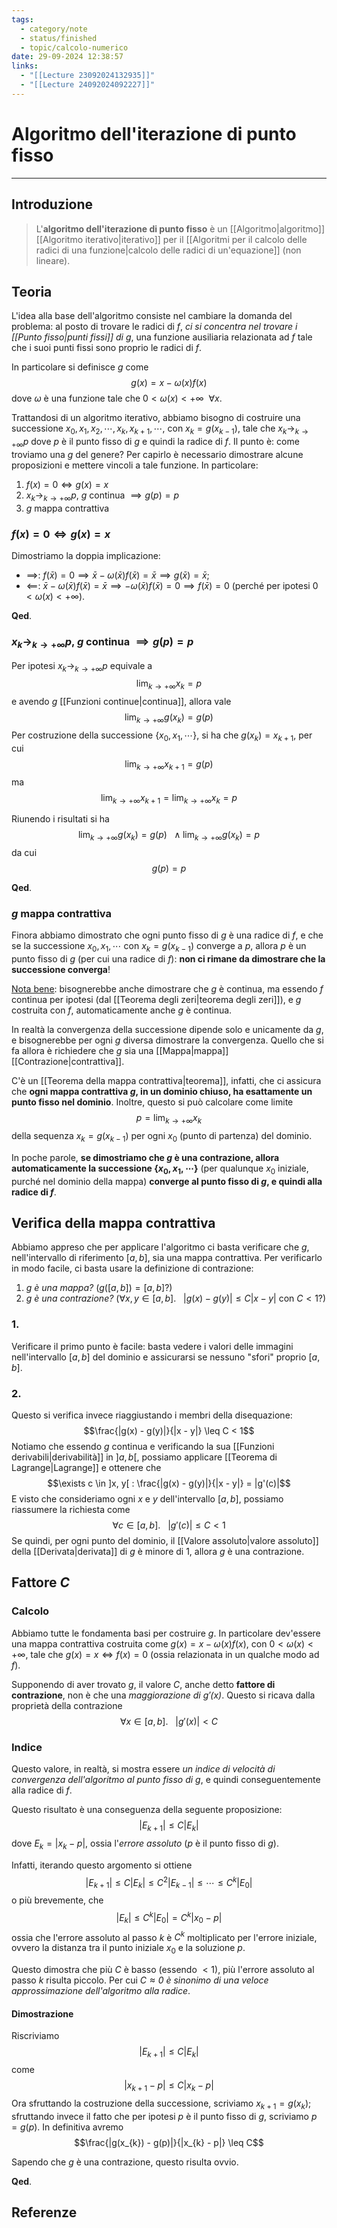 ```yaml
---
tags:
  - category/note
  - status/finished
  - topic/calcolo-numerico
date: 29-09-2024 12:38:57
links:
  - "[[Lecture 23092024132935]]"
  - "[[Lecture 24092024092227]]"
---
```

# Algoritmo dell'iterazione di punto fisso
---
## Introduzione
> L'**algoritmo dell'iterazione di punto fisso** è un [[Algoritmo|algoritmo]] [[Algoritmo iterativo|iterativo]] per il [[Algoritmi per il calcolo delle radici di una funzione|calcolo delle radici di un'equazione]] (non lineare).

## Teoria
L'idea alla base dell'algoritmo consiste nel cambiare la domanda del problema: al posto di trovare le radici di $f$, _ci si concentra nel trovare i [[Punto fisso|punti fissi]] di $g$_, una funzione ausiliaria relazionata ad $f$ tale che i suoi punti fissi sono proprio le radici di $f$.

In particolare si definisce $g$ come
$$g(x) = x - \omega(x)f(x)$$
dove $\omega$ è una funzione tale che $0 < \omega(x) < +\infty \ \ \forall x$.

Trattandosi di un algoritmo iterativo, abbiamo bisogno di costruire una successione $x_{0}, x_{1}, x_{2}, \cdots, x_{k}, x_{k+1}, \cdots$, con $x_{k} = g(x_{k-1})$, tale che $x_{k} \longrightarrow_{k \to +\infty} p$ dove $p$ è il punto fisso di $g$ e quindi la radice di $f$.
Il punto è: come troviamo una $g$ del genere? Per capirlo è necessario dimostrare alcune proposizioni e mettere vincoli a tale funzione. In particolare:
1. $f(x) = 0 \iff g(x) = x$
2. $x_{k} \longrightarrow_{k \to +\infty} p$, $g$ continua $\implies g(p) = p$
3. $g$ mappa contrattiva

### $f(x) = 0 \iff g(x) = x$
Dimostriamo la doppia implicazione:
- $\implies$: $f(\bar{x}) = 0 \implies \bar{x} - \omega(\bar{x})f(\bar{x}) = \bar{x} \implies g(\bar{x}) = \bar{x}$;
- $\impliedby$: $\bar{x} - \omega(\bar{x})f(\bar{x}) = \bar{x} \implies -\omega(\bar{x})f(\bar{x}) = 0 \implies f(\bar{x}) = 0$ (perché per ipotesi $0 < \omega(x) < +\infty$).

**Qed**.

### $x_{k} \longrightarrow_{k \to +\infty} p$, $g$ continua $\implies g(p) = p$
Per ipotesi $x_{k} \longrightarrow_{k \to +\infty} p$ equivale a
$$\lim_{k \to +\infty} x_{k} = p$$
e avendo $g$ [[Funzioni continue|continua]], allora vale
$$\lim_{k \to +\infty} g(x_{k}) = g(p)$$
Per costruzione della successione $\{x_{0}, x_{1}, \cdots\}$, si ha che $g(x_{k}) = x_{k+1}$, per cui
$$\lim_{k \to +\infty} x_{k+1} = g(p)$$
ma
$$\lim_{k \to +\infty} x_{k+1} = \lim_{k \to +\infty} x_{k} = p$$

Riunendo i risultati si ha
$$\lim_{k \to +\infty} g(x_{k}) = g(p) \ \ \land \lim_{k \to +\infty} g(x_{k}) = p$$
da cui
$$g(p) = p$$

**Qed**.

### $g$ mappa contrattiva
Finora abbiamo dimostrato che ogni punto fisso di $g$ è una radice di $f$, e che se la successione $x_{0}, x_{1}, \cdots$ con $x_{k} = g(x_{k-1})$ converge a $p$, allora $p$ è un punto fisso di $g$ (per cui una radice di $f$): **non ci rimane da dimostrare che la successione converga**!

<u>Nota bene</u>: bisognerebbe anche dimostrare che $g$ è continua, ma essendo $f$ continua per ipotesi (dal [[Teorema degli zeri|teorema degli zeri]]), e $g$ costruita con $f$, automaticamente anche $g$ è continua.

In realtà la convergenza della successione dipende solo e unicamente da $g$, e bisognerebbe per ogni $g$ diversa dimostrare la convergenza. Quello che si fa allora è richiedere che $g$ sia una [[Mappa|mappa]] [[Contrazione|contrattiva]].

C'è un [[Teorema della mappa contrattiva|teorema]], infatti, che ci assicura che **ogni mappa contrattiva $g$, in un dominio chiuso, ha esattamente un punto fisso nel dominio**. Inoltre, questo si può calcolare come limite
$$p = \lim_{k \to +\infty} x_{k}$$
della sequenza $x_{k} = g(x_{k-1})$ per ogni $x_{0}$ (punto di partenza) del dominio.

In poche parole, **se dimostriamo che $g$ è una contrazione, allora automaticamente la successione $\{x_{0}, x_{1}, \cdots\}$** (per qualunque $x_{0}$ iniziale, purché nel dominio della mappa) **converge al punto fisso di $g$, e quindi alla radice di $f$**.

## Verifica della mappa contrattiva
Abbiamo appreso che per applicare l'algoritmo ci basta verificare che $g$, nell'intervallo di riferimento $[a, b]$, sia una mappa contrattiva. Per verificarlo in modo facile, ci basta usare la definizione di contrazione:
1. _$g$ è una mappa?_ ($g([a, b]) = [a, b]$?)
2. _$g$ è una contrazione?_ ($\forall x, y \in [a, b]. \ \ \ |g(x) - g(y)| \leq C|x - y|$ con $C < 1$?)

### 1.
Verificare il primo punto è facile: basta vedere i valori delle immagini nell'intervallo $[a, b]$ del dominio e assicurarsi se nessuno "sfori" proprio $[a, b]$.

### 2.
Questo si verifica invece riaggiustando i membri della disequazione:
$$\frac{|g(x) - g(y)|}{|x - y|} \leq C < 1$$
Notiamo che essendo $g$ continua e verificando la sua [[Funzioni derivabili|derivabilità]] in $]a, b[$, possiamo applicare [[Teorema di Lagrange|Lagrange]] e ottenere che
$$\exists c \in ]x, y[ : \frac{|g(x) - g(y)|}{|x - y|} = |g'(c)|$$
E visto che consideriamo ogni $x$ e $y$ dell'intervallo $[a, b]$, possiamo riassumere la richiesta come
$$\forall c \in [a, b]. \ \ \ |g'(c)| \leq C < 1$$
Se quindi, per ogni punto del dominio, il [[Valore assoluto|valore assoluto]] della [[Derivata|derivata]] di $g$ è minore di 1, allora $g$ è una contrazione.

## Fattore $C$
### Calcolo
Abbiamo tutte le fondamenta basi per costruire $g$. In particolare dev'essere una mappa contrattiva costruita come $g(x) = x - \omega(x)f(x)$, con $0 < \omega(x) < +\infty$, tale che $g(x) = x \iff f(x) = 0$ (ossia relazionata in un qualche modo ad $f$).

Supponendo di aver trovato $g$, il valore $C$, anche detto **fattore di contrazione**, non è che una _maggiorazione di $g'(x)$_. Questo si ricava dalla proprietà della contrazione
$$\forall x \in [a, b]. \ \ \ |g'(x)| < C$$

### Indice
Questo valore, in realtà, si mostra essere _un indice di velocità di convergenza dell'algoritmo al punto fisso di $g$_, e quindi conseguentemente alla radice di $f$.

Questo risultato è una conseguenza della seguente proposizione:
$$|E_{k+1}| \leq C|E_{k}|$$
dove $E_{k} = |x_{k} - p|$, ossia l'_errore assoluto_ ($p$ è il punto fisso di $g$).

Infatti, iterando questo argomento si ottiene
$$|E_{k+1}| \leq C|E_{k}| \leq C^{2}|E_{k-1}| \leq \cdots \leq C^{k}|E_{0}|$$
o più brevemente, che
$$|E_{k}| \leq C^{k}|E_{0}| = C^{k}|x_{0} - p|$$
ossia che l'errore assoluto al passo $k$ è $C^{k}$ moltiplicato per l'errore iniziale, ovvero la distanza tra il punto iniziale $x_{0}$ e la soluzione $p$.

Questo dimostra che più $C$ è basso (essendo $< 1$), più l'errore assoluto al passo $k$ risulta piccolo. Per cui _$C \approx 0$ è sinonimo di una veloce approssimazione dell'algoritmo alla radice_.

#### Dimostrazione
Riscriviamo
$$|E_{k+1}| \leq C|E_{k}|$$
come
$$|x_{k+1} - p| \leq C |x_{k} - p|$$
Ora sfruttando la costruzione della successione, scriviamo $x_{k+1} = g(x_{k})$; sfruttando invece il fatto che per ipotesi $p$ è il punto fisso di $g$, scriviamo $p = g(p)$. In definitiva avremo
$$\frac{|g(x_{k}) - g(p)|}{|x_{k} - p|} \leq C$$

Sapendo che $g$ è una contrazione, questo risulta ovvio.

**Qed**.

## Referenze